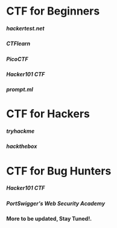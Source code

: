 # CTF for Beginners
##### hackertest.net
##### CTFlearn
##### PicoCTF
##### Hacker101 CTF
##### prompt.ml

# CTF for Hackers
##### tryhackme
##### hackthebox

# CTF for Bug Hunters
##### Hacker101 CTF
##### PortSwigger's Web Security Academy

#### More to be updated, Stay Tuned!.

